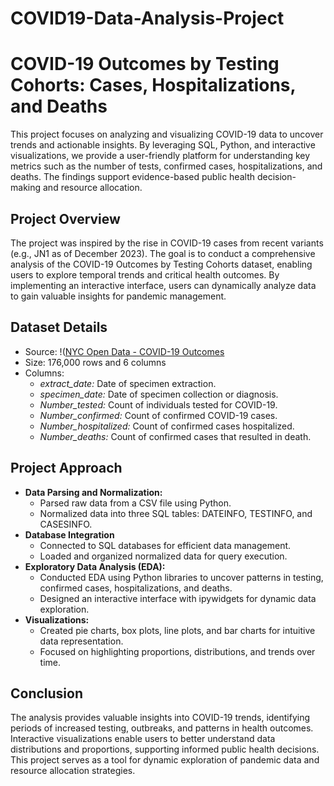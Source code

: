 # COVID19-Data-Analysis-Project

# COVID-19 Outcomes by Testing Cohorts: Cases, Hospitalizations, and Deaths
This project focuses on analyzing and visualizing COVID-19 data to uncover trends and actionable insights. By leveraging SQL, Python, and interactive visualizations, we provide a user-friendly platform for understanding key metrics such as the number of tests, confirmed cases, hospitalizations, and deaths. The findings support evidence-based public health decision-making and resource allocation.

## Project Overview
The project was inspired by the rise in COVID-19 cases from recent variants (e.g., JN1 as of December 2023). The goal is to conduct a comprehensive analysis of the COVID-19 Outcomes by Testing Cohorts dataset, enabling users to explore temporal trends and critical health outcomes. By implementing an interactive interface, users can dynamically analyze data to gain valuable insights for pandemic management.

## Dataset Details
- Source: !([NYC Open Data - COVID-19 Outcomes](https://data.cityofnewyork.us/Health/COVID-19-Outcomes-by-Testing-Cohorts-Cases-Hospita/cwmx-mvra)
- Size: 176,000 rows and 6 columns
- Columns:
  - *extract_date:* Date of specimen extraction.
  - *specimen_date:* Date of specimen collection or diagnosis.
  - *Number_tested:* Count of individuals tested for COVID-19.
  - *Number_confirmed:* Count of confirmed COVID-19 cases.
  - *Number_hospitalized:* Count of confirmed cases hospitalized.
  - *Number_deaths:* Count of confirmed cases that resulted in death.
 
 ## Project Approach
- **Data Parsing and Normalization:**
   - Parsed raw data from a CSV file using Python.
   - Normalized data into three SQL tables: DATEINFO, TESTINFO, and CASESINFO.
- **Database Integration**
  - Connected to SQL databases for efficient data management.
  - Loaded and organized normalized data for query execution.
- **Exploratory Data Analysis (EDA):**
  - Conducted EDA using Python libraries to uncover patterns in testing, confirmed cases, hospitalizations, and deaths.
  - Designed an interactive interface with ipywidgets for dynamic data exploration.
- **Visualizations:**
  - Created pie charts, box plots, line plots, and bar charts for intuitive data representation.
  - Focused on highlighting proportions, distributions, and trends over time.

 ## Conclusion
 The analysis provides valuable insights into COVID-19 trends, identifying periods of increased testing, outbreaks, and patterns in health outcomes. Interactive visualizations enable users to better understand data distributions and proportions, supporting informed public health decisions. This project serves as a tool for dynamic exploration of pandemic data and resource allocation strategies.
